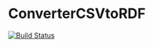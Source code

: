 # ConverterCSVtoRDF



[![Build Status](https://travis-ci.org/mishel-uchuari/ConverterCSVtoRDF.svg?branch=master)](https://travis-ci.org/mishel-uchuari/ConverterCSVtoRDF)
